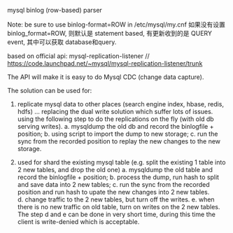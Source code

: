 mysql binlog (row-based) parser

Note: 
be sure to use binlog-format=ROW in /etc/mysql/my.cnf
如果没有设置 binlog_format=ROW, 则默认是 statement based, 有更新收到的是 QUERY event, 其中可以获取 database和query.

based on official api: mysql-replication-listener
// https://code.launchpad.net/~mysql/mysql-replication-listener/trunk

The API will make it is easy to do Mysql CDC (change data capture). 

The solution can be used for: 

1. replicate mysql data to other places (search engine index, hbase, redis, hdfs) ...
replacing the dual write solution which suffer lots of issues. 
using the following step to do the replications on the fly (with old db serving writes). 
a. mysqldump the old db and record the binlogfile + position;
b. using script to import the dump to new storage;
c. run the sync from the recorded position to replay the new changes to the new storage.  

2. used for shard the existing mysql table (e.g. split the existing 1 table into 2 new tables, and drop the old one)
a. mysqldump the old table and record the binlogfile + position;
b. process the dump, run hash to split and save data into 2 new tables;
c. run the sync from the recorded position and run hash to upate the new changes into 2 new tables.  
d. change traffic to the 2 new tables, but turn off the writes. 
e. when there is no new traffic on old table, turn on writes on the 2 new tables. 
The step d and e can be done in very short time, during this time the client is write-denied which is acceptable. 
 